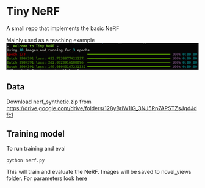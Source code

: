 # Tiny NeRF

A small repo that implements the basic NeRF

Mainly used as a teaching example
![example](./images/tiny_nerf_example.PNG)

## Data

Download nerf_synthetic.zip from https://drive.google.com/drive/folders/128yBriW1IG_3NJ5Rp7APSTZsJqdJdfc1


## Training model
To run training and eval
```
python nerf.py
```

This will train and evaluate the NeRF. Images will be saved to novel_views folder.
For parameters look [here](nerf.py?plain=1#L170)

